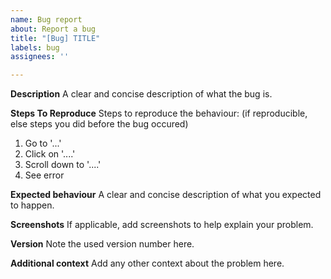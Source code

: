 ```yaml
---
name: Bug report
about: Report a bug
title: "[Bug] TITLE"
labels: bug
assignees: ''

---
```


**Description**
A clear and concise description of what the bug is.

**Steps To Reproduce**
Steps to reproduce the behaviour: (if reproducible, else steps you did before the bug occured)
1. Go to '...'
2. Click on '....'
3. Scroll down to '....'
4. See error

**Expected behaviour**
A clear and concise description of what you expected to happen.

**Screenshots**
If applicable, add screenshots to help explain your problem.

**Version**
Note the used version number here.

**Additional context**
Add any other context about the problem here.
